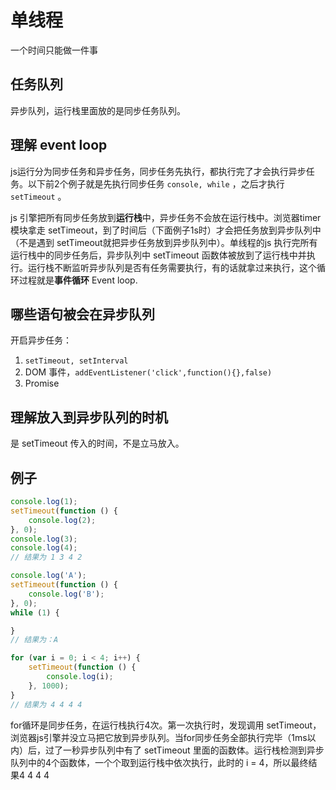 # 单线程

一个时间只能做一件事

## 任务队列

异步队列，运行栈里面放的是同步任务队列。

## 理解 event loop

js运行分为同步任务和异步任务，同步任务先执行，都执行完了才会执行异步任务。以下前2个例子就是先执行同步任务 `console, while` ，之后才执行 `setTimeout` 。

js 引擎把所有同步任务放到**运行栈**中，异步任务不会放在运行栈中。浏览器timer模块拿走 setTimeout，到了时间后（下面例子1s时）才会把任务放到异步队列中（不是遇到 setTimeout就把异步任务放到异步队列中）。单线程的js 执行完所有运行栈中的同步任务后，异步队列中 setTimeout 函数体被放到了运行栈中并执行。运行栈不断监听异步队列是否有任务需要执行，有的话就拿过来执行，这个循环过程就是**事件循环** Event loop.

## 哪些语句被会在异步队列

开启异步任务：

1. `setTimeout, setInterval`
1. DOM 事件，`addEventListener('click',function(){},false)`
1. Promise

## 理解放入到异步队列的时机

是 setTimeout 传入的时间，不是立马放入。

## 例子

```javascript
console.log(1);
setTimeout(function () {
    console.log(2);
}, 0);
console.log(3);
console.log(4);
// 结果为 1 3 4 2

console.log('A');
setTimeout(function () {
    console.log('B');
}, 0);
while (1) {

}
// 结果为：A

for (var i = 0; i < 4; i++) {
    setTimeout(function () {
        console.log(i);
    }, 1000);
}
// 结果为 4 4 4 4
```

for循环是同步任务，在运行栈执行4次。第一次执行时，发现调用 setTimeout，浏览器js引擎并没立马把它放到异步队列。当for同步任务全部执行完毕（1ms以内）后，过了一秒异步队列中有了 setTimeout 里面的函数体。运行栈检测到异步队列中的4个函数体，一个个取到运行栈中依次执行，此时的 i = 4，所以最终结果4 4 4 4